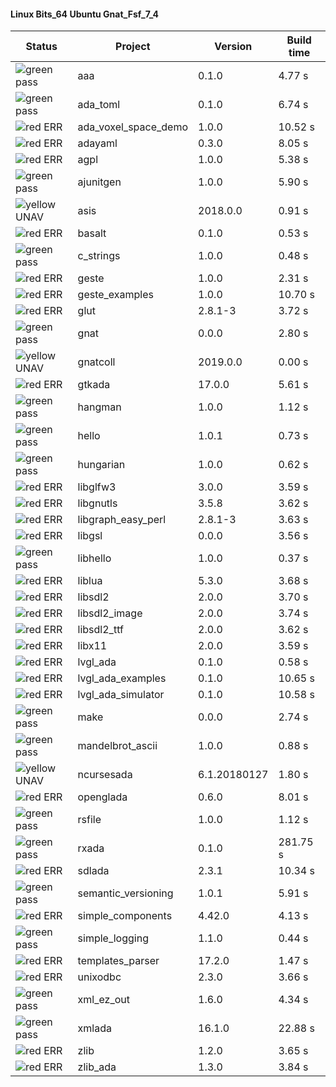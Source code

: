 #### Linux Bits_64 Ubuntu Gnat_Fsf_7_4

| Status | Project | Version | Build time |
| --- | --- | --- | --- |
|![green](https://placehold.it/8/00aa00/000000?text=+) pass | aaa | 0.1.0 |  4.77 s |
|![green](https://placehold.it/8/00aa00/000000?text=+) pass | ada_toml | 0.1.0 |  6.74 s |
|![red](https://placehold.it/8/ff0000/000000?text=+) ERR  | ada_voxel_space_demo | 1.0.0 |  10.52 s |
|![red](https://placehold.it/8/ff0000/000000?text=+) ERR  | adayaml | 0.3.0 |  8.05 s |
|![red](https://placehold.it/8/ff0000/000000?text=+) ERR  | agpl | 1.0.0 |  5.38 s |
|![green](https://placehold.it/8/00aa00/000000?text=+) pass | ajunitgen | 1.0.0 |  5.90 s |
|![yellow](https://placehold.it/8/ffbb00/000000?text=+) UNAV | asis | 2018.0.0 |  0.91 s |
|![red](https://placehold.it/8/ff0000/000000?text=+) ERR  | basalt | 0.1.0 |  0.53 s |
|![green](https://placehold.it/8/00aa00/000000?text=+) pass | c_strings | 1.0.0 |  0.48 s |
|![red](https://placehold.it/8/ff0000/000000?text=+) ERR  | geste | 1.0.0 |  2.31 s |
|![red](https://placehold.it/8/ff0000/000000?text=+) ERR  | geste_examples | 1.0.0 |  10.70 s |
|![red](https://placehold.it/8/ff0000/000000?text=+) ERR  | glut | 2.8.1-3 |  3.72 s |
|![green](https://placehold.it/8/00aa00/000000?text=+) pass | gnat | 0.0.0 |  2.80 s |
|![yellow](https://placehold.it/8/ffbb00/000000?text=+) UNAV | gnatcoll | 2019.0.0 |  0.00 s |
|![red](https://placehold.it/8/ff0000/000000?text=+) ERR  | gtkada | 17.0.0 |  5.61 s |
|![green](https://placehold.it/8/00aa00/000000?text=+) pass | hangman | 1.0.0 |  1.12 s |
|![green](https://placehold.it/8/00aa00/000000?text=+) pass | hello | 1.0.1 |  0.73 s |
|![green](https://placehold.it/8/00aa00/000000?text=+) pass | hungarian | 1.0.0 |  0.62 s |
|![red](https://placehold.it/8/ff0000/000000?text=+) ERR  | libglfw3 | 3.0.0 |  3.59 s |
|![red](https://placehold.it/8/ff0000/000000?text=+) ERR  | libgnutls | 3.5.8 |  3.62 s |
|![red](https://placehold.it/8/ff0000/000000?text=+) ERR  | libgraph_easy_perl | 2.8.1-3 |  3.63 s |
|![red](https://placehold.it/8/ff0000/000000?text=+) ERR  | libgsl | 0.0.0 |  3.56 s |
|![green](https://placehold.it/8/00aa00/000000?text=+) pass | libhello | 1.0.0 |  0.37 s |
|![red](https://placehold.it/8/ff0000/000000?text=+) ERR  | liblua | 5.3.0 |  3.68 s |
|![red](https://placehold.it/8/ff0000/000000?text=+) ERR  | libsdl2 | 2.0.0 |  3.70 s |
|![red](https://placehold.it/8/ff0000/000000?text=+) ERR  | libsdl2_image | 2.0.0 |  3.74 s |
|![red](https://placehold.it/8/ff0000/000000?text=+) ERR  | libsdl2_ttf | 2.0.0 |  3.62 s |
|![red](https://placehold.it/8/ff0000/000000?text=+) ERR  | libx11 | 2.0.0 |  3.59 s |
|![red](https://placehold.it/8/ff0000/000000?text=+) ERR  | lvgl_ada | 0.1.0 |  0.58 s |
|![red](https://placehold.it/8/ff0000/000000?text=+) ERR  | lvgl_ada_examples | 0.1.0 |  10.65 s |
|![red](https://placehold.it/8/ff0000/000000?text=+) ERR  | lvgl_ada_simulator | 0.1.0 |  10.58 s |
|![green](https://placehold.it/8/00aa00/000000?text=+) pass | make | 0.0.0 |  2.74 s |
|![green](https://placehold.it/8/00aa00/000000?text=+) pass | mandelbrot_ascii | 1.0.0 |  0.88 s |
|![yellow](https://placehold.it/8/ffbb00/000000?text=+) UNAV | ncursesada | 6.1.20180127 |  1.80 s |
|![red](https://placehold.it/8/ff0000/000000?text=+) ERR  | openglada | 0.6.0 |  8.01 s |
|![green](https://placehold.it/8/00aa00/000000?text=+) pass | rsfile | 1.0.0 |  1.12 s |
|![green](https://placehold.it/8/00aa00/000000?text=+) pass | rxada | 0.1.0 |  281.75 s |
|![red](https://placehold.it/8/ff0000/000000?text=+) ERR  | sdlada | 2.3.1 |  10.34 s |
|![green](https://placehold.it/8/00aa00/000000?text=+) pass | semantic_versioning | 1.0.1 |  5.91 s |
|![red](https://placehold.it/8/ff0000/000000?text=+) ERR  | simple_components | 4.42.0 |  4.13 s |
|![green](https://placehold.it/8/00aa00/000000?text=+) pass | simple_logging | 1.1.0 |  0.44 s |
|![red](https://placehold.it/8/ff0000/000000?text=+) ERR  | templates_parser | 17.2.0 |  1.47 s |
|![red](https://placehold.it/8/ff0000/000000?text=+) ERR  | unixodbc | 2.3.0 |  3.66 s |
|![green](https://placehold.it/8/00aa00/000000?text=+) pass | xml_ez_out | 1.6.0 |  4.34 s |
|![green](https://placehold.it/8/00aa00/000000?text=+) pass | xmlada | 16.1.0 |  22.88 s |
|![red](https://placehold.it/8/ff0000/000000?text=+) ERR  | zlib | 1.2.0 |  3.65 s |
|![red](https://placehold.it/8/ff0000/000000?text=+) ERR  | zlib_ada | 1.3.0 |  3.84 s |

